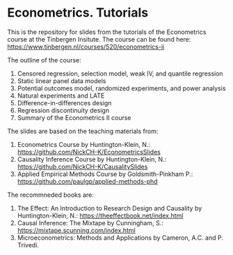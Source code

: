 # Econometrics. Tutorials

This is the repository for slides from the tutorials of the Econometrics course at the Tinbergen Insitute. The course can be found here: https://www.tinbergen.nl/courses/520/econometrics-ii

The outline of the course:
1. Censored regression, selection model, weak IV, and quantile regression
2. Static linear panel data models
3. Potential outcomes model, randomized experiments, and power analysis
4. Natural experiments and LATE
5. Difference-in-differences design
6. Regression discontinuity design
7. Summary of the Econometrics II course

The slides are based on the teaching materials from:
1. Econometrics Course by Huntington-Klein, N.: https://github.com/NickCH-K/EconometricsSlides
2. Causality Inference Course by Huntington-Klein, N.: https://github.com/NickCH-K/CausalitySlides
3. Applied Empirical Methods Course by Goldsmith-Pinkham P.: https://github.com/paulgp/applied-methods-phd

The recommneded books are:
1. The Effect: An Introduction to Research Design and Causality by Huntington-Klein, N.: https://theeffectbook.net/index.html
2. Causal Inference: The Mixtape by Cunningham, S.: https://mixtape.scunning.com/index.html
3. Microeconometrics: Methods and Applications by Cameron, A.C. and P. Trivedi.
